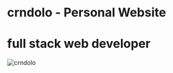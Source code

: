 # crndolo - Personal Website
# full stack web developer

![crndolo](https://user-images.githubusercontent.com/5158478/57063565-5b283280-6ccc-11e9-9723-23ab79487d8e.JPG)
